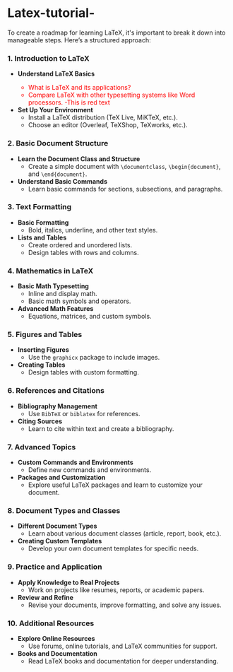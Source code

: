 # Latex-tutorial-
To create a roadmap for learning LaTeX, it's important to break it down into manageable steps. Here’s a structured approach:

### 1. **Introduction to LaTeX**
   - **Understand LaTeX Basics**
     <span style="color: red;">
     - What is LaTeX and its applications?
     - Compare LaTeX with other typesetting systems like Word processors.
     -This is red text </span>
   - **Set Up Your Environment**
     - Install a LaTeX distribution (TeX Live, MiKTeX, etc.).
     - Choose an editor (Overleaf, TeXShop, TeXworks, etc.).
   
### 2. **Basic Document Structure**
   - **Learn the Document Class and Structure**
     - Create a simple document with `\documentclass`, `\begin{document}`, and `\end{document}`.
   - **Understand Basic Commands**
     - Learn basic commands for sections, subsections, and paragraphs.
   
### 3. **Text Formatting**
   - **Basic Formatting**
     - Bold, italics, underline, and other text styles.
   - **Lists and Tables**
     - Create ordered and unordered lists.
     - Design tables with rows and columns.
   
### 4. **Mathematics in LaTeX**
   - **Basic Math Typesetting**
     - Inline and display math.
     - Basic math symbols and operators.
   - **Advanced Math Features**
     - Equations, matrices, and custom symbols.
   
### 5. **Figures and Tables**
   - **Inserting Figures**
     - Use the `graphicx` package to include images.
   - **Creating Tables**
     - Design tables with custom formatting.
   
### 6. **References and Citations**
   - **Bibliography Management**
     - Use `BibTeX` or `biblatex` for references.
   - **Citing Sources**
     - Learn to cite within text and create a bibliography.
   
### 7. **Advanced Topics**
   - **Custom Commands and Environments**
     - Define new commands and environments.
   - **Packages and Customization**
     - Explore useful LaTeX packages and learn to customize your document.
   
### 8. **Document Types and Classes**
   - **Different Document Types**
     - Learn about various document classes (article, report, book, etc.).
   - **Creating Custom Templates**
     - Develop your own document templates for specific needs.

### 9. **Practice and Application**
   - **Apply Knowledge to Real Projects**
     - Work on projects like resumes, reports, or academic papers.
   - **Review and Refine**
     - Revise your documents, improve formatting, and solve any issues.

### 10. **Additional Resources**
   - **Explore Online Resources**
     - Use forums, online tutorials, and LaTeX communities for support.
   - **Books and Documentation**
     - Read LaTeX books and documentation for deeper understanding.

